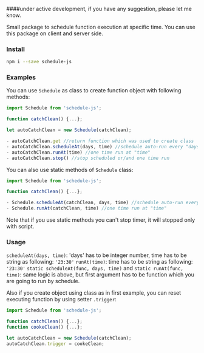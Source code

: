 ####under active development, if you have any suggestion, please let me know.

Small package to schedule function execution at specific time.
You can use this package on client and server side.

### Install
~~~sh
npm i --save schedule-js
~~~

### Examples

You can use ```Schedule``` as class to create function object with following methods:
~~~js
import Schedule from 'schedule-js';

function catchClean() {...};

let autoCatchClean = new Schedule(catchClean);

- autoCatchClean.get //return function which was used to create class
- autoCatchClean.scheduleAt(days, time) //schedule auto-run every "days" at "time"
- autoCatchClean.runAt(time) //one time run at "time"
- autoCatchClean.stop() //stop scheduled or/and one time run
~~~

You can also use static methods  of ```Schedule``` class:
~~~js
import Schedule from 'schedule-js';

function catchClean() {...};

- Schedule.scheduleAt(catchClean, days, time) //schedule auto-run every "days" at "time"
- Schedule.runAt(catchClean, time) //one time run at "time"
~~~

Note that if you use static methods you can't stop timer, it will stopped only with script.

### Usage

```scheduleAt(days, time)```: 'days' has to be integer number, time has to be string as following: ```'23:30'```
```runAt(time)```: time has to be string as following: ```'23:30'```
```static scheduleAt(func, days, time)``` and ```static runAt(func, time)```: same logic is above, but first argument has to be function which you are going to run by schedule.

Also if you create object using class as in first example, you can reset executing function by using setter ```.trigger```:
~~~js
import Schedule from 'schedule-js';

function catchClean() {...};
function cookeClean() {...};

let autoCatchClean = new Schedule(catchClean);
autoCatchClean.trigger = cookeClean; 
~~~